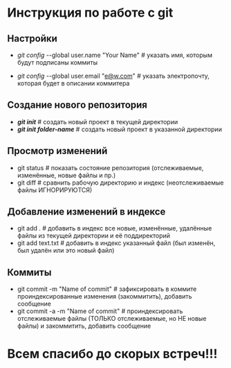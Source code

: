 # Инструкция по работе с git 

## Настройки

* *git config* --global user.name "Your Name" # указать имя, которым будут подписаны коммиты

* *git config* --global user.email "e@w.com"  # указать электропочту, которая будет в описании коммитера

## Создание нового репозитория

* *__git init__*             # создать новый проект в текущей директории
* *__git init folder-name__* # создать новый проект в указанной директории

## Просмотр изменений

* git status              # показать состояние репозитория (отслеживаемые, изменённые, новые файлы и пр.)
* git diff                # сравнить рабочую директорию и индекс (неотслеживаемые файлы ИГНОРИРУЮТСЯ)

## Добавление изменений в индексе

* git add .        # добавить в индекс все новые, изменённые, удалённые файлы из текущей директории и её поддиректорий
* git add text.txt # добавить в индекс указанный файл (был изменён, был удалён или это новый файл)

## Коммиты

* git commit -m "Name of commit"    # зафиксировать в коммите проиндексированные изменения (закоммитить), добавить сообщение
* git commit -a -m "Name of commit" # проиндексировать отслеживаемые файлы (ТОЛЬКО отслеживаемые, но НЕ новые файлы) и закоммитить, добавить сообщение

# Всем спасибо до скорых встреч!!!
